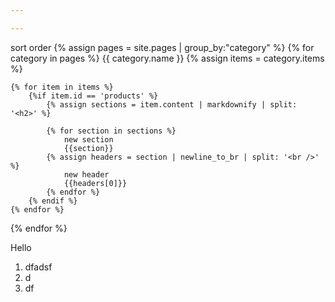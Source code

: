 ```yaml
---

---
```

sort order
{% assign pages = site.pages | group_by:"category" %}
{% for category in pages %}
{{ category.name }}
{% assign items = category.items %}

	{% for item in items %}
		{%if item.id == 'products' %}
			{% assign sections = item.content | markdownify | split: '<h2>' %}

			{% for section in sections %}
				new section
				{{section}}
			{% assign headers = section | newline_to_br | split: '<br />' %}
				new header
				{{headers[0]}}
			{% endfor %}
		{% endif %}
	{% endfor %}
{% endfor %}

Hello

1. dfadsf
1. d
1. df


<div id="timeline"></div>
<script type="text/javascript" src="{{ site.baseurl }}/build/js/vendor.js"></script>
<script type="text/javascript" src="https://cdn.rawgit.com/jiahuang/d3-timeline/master/src/d3-timeline.js"></script>
<script type="text/javascript">
window.onload = function(){
	var rectAndCircleTestData = [
    {times: [{"starting_time": 1355752800000, "display": "circle"},
             {"starting_time": 1355767900000, "ending_time": 1355774400000}]},
    {times: [{"starting_time": 1355759910000, "display":"circle"}, ]},
    {times: [{"starting_time": 1355761910000, "ending_time": 1355763910000}]},
  ];
  var testData = [
  {class: "pA", label: "person a", times: [
    {"starting_time": 1355752800000, "ending_time": 1355759900000},
    {"starting_time": 1355767900000, "ending_time": 1355774400000}]},
  {class: "pB", label: "person b", times: [
    {"starting_time": 1355759910000, "ending_time": 1355761900000}]},
  {class: "pC", label: "person c", times: [
    {"starting_time": 1355761910000, "ending_time": 1355763910000}]},
  ];
	// var testData = [
	//   {label: "person a", times: [
	//     {"starting_time": 1355752800000, "ending_time": 1355759900000},
	//     {"starting_time": 1355767900000, "ending_time": 1355774400000}]},
	//   {label: "person b", times: [
	//     {"starting_time": 1355759910000, "ending_time": 1355761900000}]},
	//   {label: "person c", times: [
	//     {"starting_time": 1355761910000, "ending_time": 1355763910000}]},
	//   ];

	var chart = d3.timeline().showTimeAxisTick();

	var svg = d3.select("#timeline").append("svg").attr("width", 500)
	  .datum(testData).call(chart);
};
</script>